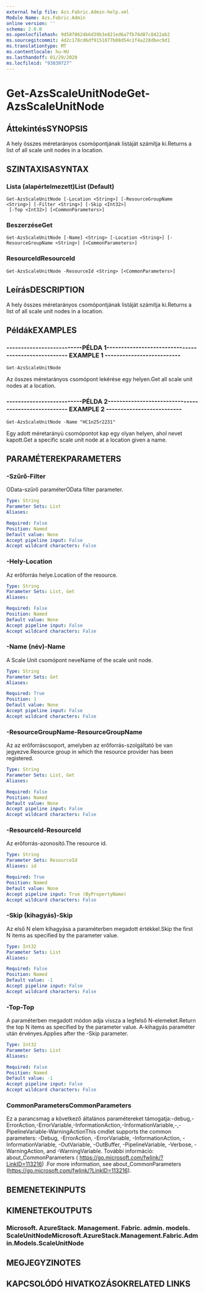 ```yaml
---
external help file: Azs.Fabric.Admin-help.xml
Module Name: Azs.Fabric.Admin
online version: ''
schema: 2.0.0
ms.openlocfilehash: 9d5870624b6d39b3e821ed6a7fb76d87c8422ab2
ms.sourcegitcommit: 4d2c178cd6df9151877b08d54c1f4a228dbec9d1
ms.translationtype: MT
ms.contentlocale: hu-HU
ms.lasthandoff: 01/29/2020
ms.locfileid: "93839727"
---
```

# <span data-ttu-id="a627a-101">Get-AzsScaleUnitNode</span><span class="sxs-lookup"><span data-stu-id="a627a-101">Get-AzsScaleUnitNode</span></span>

## <span data-ttu-id="a627a-102">Áttekintés</span><span class="sxs-lookup"><span data-stu-id="a627a-102">SYNOPSIS</span></span>
<span data-ttu-id="a627a-103">A hely összes méretarányos csomópontjának listáját számítja ki.</span><span class="sxs-lookup"><span data-stu-id="a627a-103">Returns a list of all scale unit nodes in a location.</span></span>

## <span data-ttu-id="a627a-104">SZINTAXISA</span><span class="sxs-lookup"><span data-stu-id="a627a-104">SYNTAX</span></span>

### <span data-ttu-id="a627a-105">Lista (alapértelmezett)</span><span class="sxs-lookup"><span data-stu-id="a627a-105">List (Default)</span></span>
```
Get-AzsScaleUnitNode [-Location <String>] [-ResourceGroupName <String>] [-Filter <String>] [-Skip <Int32>]
 [-Top <Int32>] [<CommonParameters>]
```

### <span data-ttu-id="a627a-106">Beszerzése</span><span class="sxs-lookup"><span data-stu-id="a627a-106">Get</span></span>
```
Get-AzsScaleUnitNode [-Name] <String> [-Location <String>] [-ResourceGroupName <String>] [<CommonParameters>]
```

### <span data-ttu-id="a627a-107">ResourceId</span><span class="sxs-lookup"><span data-stu-id="a627a-107">ResourceId</span></span>
```
Get-AzsScaleUnitNode -ResourceId <String> [<CommonParameters>]
```

## <span data-ttu-id="a627a-108">Leírás</span><span class="sxs-lookup"><span data-stu-id="a627a-108">DESCRIPTION</span></span>
<span data-ttu-id="a627a-109">A hely összes méretarányos csomópontjának listáját számítja ki.</span><span class="sxs-lookup"><span data-stu-id="a627a-109">Returns a list of all scale unit nodes in a location.</span></span>

## <span data-ttu-id="a627a-110">Példák</span><span class="sxs-lookup"><span data-stu-id="a627a-110">EXAMPLES</span></span>

### <span data-ttu-id="a627a-111">--------------------------PÉLDA 1--------------------------</span><span class="sxs-lookup"><span data-stu-id="a627a-111">-------------------------- EXAMPLE 1 --------------------------</span></span>
```
Get-AzsScaleUnitNode
```

<span data-ttu-id="a627a-112">Az összes méretarányos csomópont lekérése egy helyen.</span><span class="sxs-lookup"><span data-stu-id="a627a-112">Get all scale unit nodes at a location.</span></span>

### <span data-ttu-id="a627a-113">--------------------------PÉLDA 2--------------------------</span><span class="sxs-lookup"><span data-stu-id="a627a-113">-------------------------- EXAMPLE 2 --------------------------</span></span>
```
Get-AzsScaleUnitNode -Name "HC1n25r2231"
```

<span data-ttu-id="a627a-114">Egy adott méretarányú csomópontot kap egy olyan helyen, ahol nevet kapott.</span><span class="sxs-lookup"><span data-stu-id="a627a-114">Get a specific scale unit node at a location given a name.</span></span>

## <span data-ttu-id="a627a-115">PARAMÉTEREK</span><span class="sxs-lookup"><span data-stu-id="a627a-115">PARAMETERS</span></span>

### <span data-ttu-id="a627a-116">-Szűrő</span><span class="sxs-lookup"><span data-stu-id="a627a-116">-Filter</span></span>
<span data-ttu-id="a627a-117">OData-szűrő paraméter</span><span class="sxs-lookup"><span data-stu-id="a627a-117">OData filter parameter.</span></span>

```yaml
Type: String
Parameter Sets: List
Aliases: 

Required: False
Position: Named
Default value: None
Accept pipeline input: False
Accept wildcard characters: False
```

### <span data-ttu-id="a627a-118">-Hely</span><span class="sxs-lookup"><span data-stu-id="a627a-118">-Location</span></span>
<span data-ttu-id="a627a-119">Az erőforrás helye.</span><span class="sxs-lookup"><span data-stu-id="a627a-119">Location of the resource.</span></span>

```yaml
Type: String
Parameter Sets: List, Get
Aliases: 

Required: False
Position: Named
Default value: None
Accept pipeline input: False
Accept wildcard characters: False
```

### <span data-ttu-id="a627a-120">-Name (név)</span><span class="sxs-lookup"><span data-stu-id="a627a-120">-Name</span></span>
<span data-ttu-id="a627a-121">A Scale Unit csomópont neve</span><span class="sxs-lookup"><span data-stu-id="a627a-121">Name of the scale unit node.</span></span>

```yaml
Type: String
Parameter Sets: Get
Aliases: 

Required: True
Position: 1
Default value: None
Accept pipeline input: False
Accept wildcard characters: False
```

### <span data-ttu-id="a627a-122">-ResourceGroupName</span><span class="sxs-lookup"><span data-stu-id="a627a-122">-ResourceGroupName</span></span>
<span data-ttu-id="a627a-123">Az az erőforráscsoport, amelyben az erőforrás-szolgáltató be van jegyezve.</span><span class="sxs-lookup"><span data-stu-id="a627a-123">Resource group in which the resource provider has been registered.</span></span>

```yaml
Type: String
Parameter Sets: List, Get
Aliases: 

Required: False
Position: Named
Default value: None
Accept pipeline input: False
Accept wildcard characters: False
```

### <span data-ttu-id="a627a-124">-ResourceId</span><span class="sxs-lookup"><span data-stu-id="a627a-124">-ResourceId</span></span>
<span data-ttu-id="a627a-125">Az erőforrás-azonosító.</span><span class="sxs-lookup"><span data-stu-id="a627a-125">The resource id.</span></span>

```yaml
Type: String
Parameter Sets: ResourceId
Aliases: id

Required: True
Position: Named
Default value: None
Accept pipeline input: True (ByPropertyName)
Accept wildcard characters: False
```

### <span data-ttu-id="a627a-126">-Skip (kihagyás)</span><span class="sxs-lookup"><span data-stu-id="a627a-126">-Skip</span></span>
<span data-ttu-id="a627a-127">Az első N elem kihagyása a paraméterben megadott értékkel.</span><span class="sxs-lookup"><span data-stu-id="a627a-127">Skip the first N items as specified by the parameter value.</span></span>

```yaml
Type: Int32
Parameter Sets: List
Aliases: 

Required: False
Position: Named
Default value: -1
Accept pipeline input: False
Accept wildcard characters: False
```

### <span data-ttu-id="a627a-128">-Top</span><span class="sxs-lookup"><span data-stu-id="a627a-128">-Top</span></span>
<span data-ttu-id="a627a-129">A paraméterben megadott módon adja vissza a legfelső N-elemeket.</span><span class="sxs-lookup"><span data-stu-id="a627a-129">Return the top N items as specified by the parameter value.</span></span>
<span data-ttu-id="a627a-130">A-kihagyás paraméter után érvényes.</span><span class="sxs-lookup"><span data-stu-id="a627a-130">Applies after the -Skip parameter.</span></span>

```yaml
Type: Int32
Parameter Sets: List
Aliases: 

Required: False
Position: Named
Default value: -1
Accept pipeline input: False
Accept wildcard characters: False
```

### <span data-ttu-id="a627a-131">CommonParameters</span><span class="sxs-lookup"><span data-stu-id="a627a-131">CommonParameters</span></span>
<span data-ttu-id="a627a-132">Ez a parancsmag a következő általános paramétereket támogatja:-debug,-ErrorAction,-ErrorVariable,-InformationAction,-InformationVariable,-,-PipelineVariable-WarningAction</span><span class="sxs-lookup"><span data-stu-id="a627a-132">This cmdlet supports the common parameters: -Debug, -ErrorAction, -ErrorVariable, -InformationAction, -InformationVariable, -OutVariable, -OutBuffer, -PipelineVariable, -Verbose, -WarningAction, and -WarningVariable.</span></span> <span data-ttu-id="a627a-133">További információ: about_CommonParameters ( https://go.microsoft.com/fwlink/?LinkID=113216) .</span><span class="sxs-lookup"><span data-stu-id="a627a-133">For more information, see about_CommonParameters (https://go.microsoft.com/fwlink/?LinkID=113216).</span></span>

## <span data-ttu-id="a627a-134">BEMENETEK</span><span class="sxs-lookup"><span data-stu-id="a627a-134">INPUTS</span></span>

## <span data-ttu-id="a627a-135">KIMENETEK</span><span class="sxs-lookup"><span data-stu-id="a627a-135">OUTPUTS</span></span>

### <span data-ttu-id="a627a-136">Microsoft. AzureStack. Management. Fabric. admin. models. ScaleUnitNode</span><span class="sxs-lookup"><span data-stu-id="a627a-136">Microsoft.AzureStack.Management.Fabric.Admin.Models.ScaleUnitNode</span></span>

## <span data-ttu-id="a627a-137">MEGJEGYZI</span><span class="sxs-lookup"><span data-stu-id="a627a-137">NOTES</span></span>

## <span data-ttu-id="a627a-138">KAPCSOLÓDÓ HIVATKOZÁSOK</span><span class="sxs-lookup"><span data-stu-id="a627a-138">RELATED LINKS</span></span>

